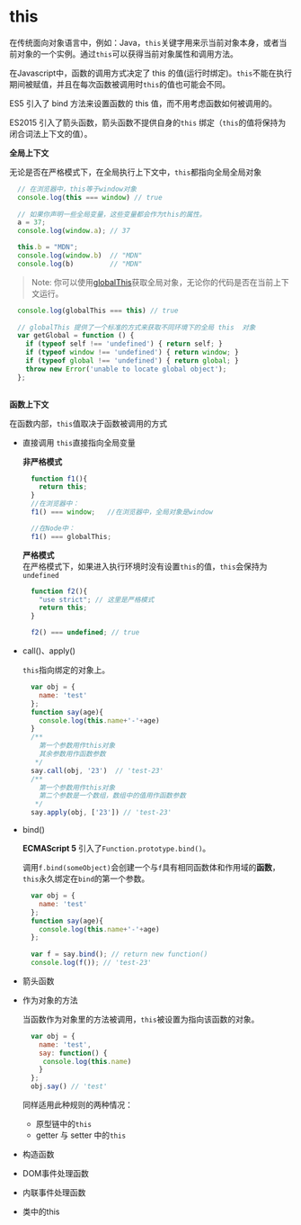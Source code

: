 # this

在传统面向对象语言中，例如：Java，``this``关键字用来示当前对象本身，或者当前对象的一个实例。通过``this``可以获得当前对象属性和调用方法。

在Javascript中，函数的调用方式决定了 this 的值(运行时绑定)。``this``不能在执行期间被赋值，并且在每次函数被调用时``this``的值也可能会不同。

ES5 引入了 bind 方法来设置函数的 this 值，而不用考虑函数如何被调用的。

ES2015 引入了箭头函数，箭头函数不提供自身的``this`` 绑定（``this``的值将保持为闭合词法上下文的值）。

**全局上下文**

无论是否在严格模式下，在全局执行上下文中，``this``都指向全局全局对象

```javascript
  // 在浏览器中，this等于window对象
  console.log(this === window) // true
  
  // 如果你声明一些全局变量，这些变量都会作为this的属性。
  a = 37;
  console.log(window.a); // 37

  this.b = "MDN";
  console.log(window.b)  // "MDN"
  console.log(b)         // "MDN"
```

> Note: 你可以使用[globalThis](https://developer.mozilla.org/zh-CN/docs/Web/JavaScript/Reference/Global_Objects/globalThis)获取全局对象，无论你的代码是否在当前上下文运行。

```javascript
  console.log(globalThis === this) // true
  
  // globalThis 提供了一个标准的方式来获取不同环境下的全局 this  对象
  var getGlobal = function () {
    if (typeof self !== 'undefined') { return self; }
    if (typeof window !== 'undefined') { return window; }
    if (typeof global !== 'undefined') { return global; }
    throw new Error('unable to locate global object');
  };
  
```

**函数上下文**

在函数内部，``this``值取决于函数被调用的方式

- 直接调用
  ``this``直接指向全局变量
  
  **非严格模式**    
  ```javascript
    function f1(){
      return this;
    }
    //在浏览器中：
    f1() === window;   //在浏览器中，全局对象是window

    //在Node中：
    f1() === globalThis;
  ```
  
  **严格模式**    
  在严格模式下，如果进入执行环境时没有设置``this``的值，``this``会保持为``undefined``
  ```javascript
    function f2(){
      "use strict"; // 这里是严格模式
      return this;
    }

    f2() === undefined; // true
  ```
  
- call()、apply()

  ``this``指向绑定的对象上。
  
  ```javascript
    var obj = {
      name: 'test'
    };
    function say(age){
      console.log(this.name+'-'+age)
    }
    /** 
      第一个参数用作this对象
      其余参数用作函数参数
     */
    say.call(obj, '23')  // 'test-23'
    /** 
      第一个参数用作this对象
      第二个参数是一个数组，数组中的值用作函数参数
     */
    say.apply(obj, ['23']) // 'test-23'
  ```
  
- bind()

  **ECMAScript 5** 引入了``Function.prototype.bind()``。
  
  调用``f.bind(someObject)``会创建一个与``f``具有相同函数体和作用域的**函数**， ``this``永久绑定在``bind``的第一个参数。
  
  ```javascript
    var obj = {
      name: 'test'
    };
    function say(age){
      console.log(this.name+'-'+age)
    };
    
    var f = say.bind(); // return new function()
    console.log(f()); // 'test-23'
  ```
- 箭头函数

- 作为对象的方法

  当函数作为对象里的方法被调用，``this``被设置为指向该函数的对象。
  
  ```javascript
    var obj = {
      name: 'test',
      say: function() {
       console.log(this.name)
      }
    };
    obj.say() // 'test'
  ```
  
  
  同样适用此种规则的两种情况：
  - 原型链中的``this``
  - getter 与 setter 中的``this``

- 构造函数
- DOM事件处理函数
- 内联事件处理函数
- 类中的this

  
